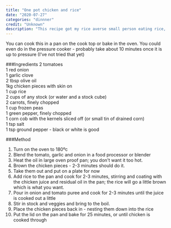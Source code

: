 ```yaml
---
title: "One pot chicken and rice"
date: "2020-07-27"
categories: "dinnner"
credit: "Unknown"
description: "This recipe got my rice averse small person eating rice, so I guess that means its a good family dinner.  Credit, some magazine which I cut out from many moons ago, and myself for making it better"
---
```

You can cook this in a pan on the cook top or bake in the oven.  You could even do in the pressure cooker - probably take about 10 minutes once it is up to pressure (I've not tried that yet)

###Ingredients
2 tomatoes  
1 red onion  
1 garlic clove  
2 tbsp olive oil  
1kg chicken pieces with skin on  
1 cup rice  
2 cups of any stock (or water and a stock cube)  
2 carrots, finely chopped  
1 cup frozen peas  
1 green pepper, finely chopped  
1 corn cob with the kernels sliced off (or small tin of drained corn)  
1 tsp salt  
1 tsp ground pepper - black or white is good

###Method
1. Turn on the oven to 180ºc
2. Blend the tomato, garlic and onion in a food processor or blender
3. Heat the oil in large oven proof pan; you don't want it too hot.
4. Brown the chicken pieces - 2-3 minutes should do it.
5. Take them out and put on a plate for now
6. Add rice to the pan and cook for 2-3 minutes, stirring and coating with the chicken juice and residual oil in the pan; the rice will go a little brown which is what you want.
7. Pour in onion and tomato puree and cook for 2-3 minutes until the juice is cooked out a little
8. Stir in stock and veggies and bring to the boil. 
9. Place the chicken pieces back in - nesting them down into the rice
10. Put the lid on the pan and bake for 25 minutes, or until chicken is cooked through
